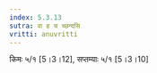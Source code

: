 ```yaml
---
index: 5.3.13
sutra: वा ह च च्छन्दसि
vritti: anuvritti
---
```


किमः ५/१ [5।3।12], सप्तम्याः ५/१ [5।3।10]